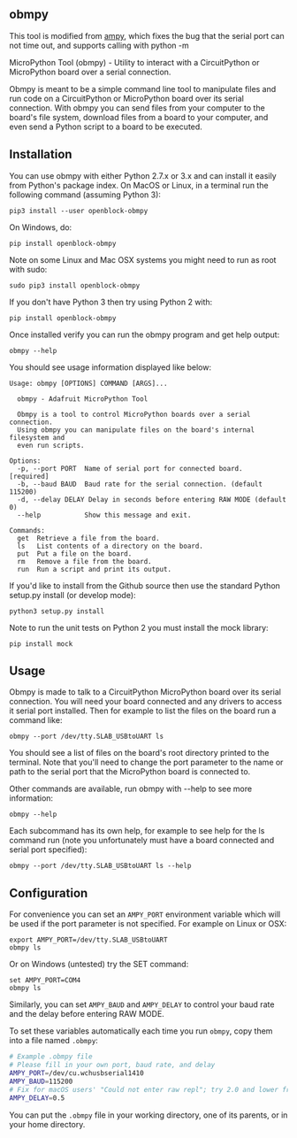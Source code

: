 ## obmpy

This tool is modified from [ampy](https://github.com/scientifichackers/ampy), which fixes the bug that the serial port can not time out, and supports calling with python -m

MicroPython Tool (obmpy) - Utility to interact with a CircuitPython or MicroPython board over a serial connection.

Obmpy is meant to be a simple command line tool to manipulate files and run code on a CircuitPython or
MicroPython board over its serial connection.
With obmpy you can send files from your computer to the
board's file system, download files from a board to your computer, and even send a Python script
to a board to be executed.

## Installation

You can use obmpy with either Python 2.7.x or 3.x and can install it easily from
Python's package index.  On MacOS or Linux, in a terminal run the following command (assuming
Python 3):

    pip3 install --user openblock-obmpy

On Windows, do:

    pip install openblock-obmpy

Note on some Linux and Mac OSX systems you might need to run as root with sudo:

    sudo pip3 install openblock-obmpy

If you don't have Python 3 then try using Python 2 with:

    pip install openblock-obmpy

Once installed verify you can run the obmpy program and get help output:

    obmpy --help

You should see usage information displayed like below:

    Usage: obmpy [OPTIONS] COMMAND [ARGS]...

      obmpy - Adafruit MicroPython Tool

      Obmpy is a tool to control MicroPython boards over a serial connection.
      Using obmpy you can manipulate files on the board's internal filesystem and
      even run scripts.

    Options:
      -p, --port PORT  Name of serial port for connected board.  [required]
      -b, --baud BAUD  Baud rate for the serial connection. (default 115200)
      -d, --delay DELAY Delay in seconds before entering RAW MODE (default 0)
      --help           Show this message and exit.

    Commands:
      get  Retrieve a file from the board.
      ls   List contents of a directory on the board.
      put  Put a file on the board.
      rm   Remove a file from the board.
      run  Run a script and print its output.

If you'd like to install from the Github source then use the standard Python
setup.py install (or develop mode):

    python3 setup.py install

Note to run the unit tests on Python 2 you must install the mock library:

    pip install mock

## Usage

Obmpy is made to talk to a CircuitPython MicroPython board over its serial connection.  You will
need your board connected and any drivers to access it serial port installed.
Then for example to list the files on the board run a command like:

    obmpy --port /dev/tty.SLAB_USBtoUART ls

You should see a list of files on the board's root directory printed to the
terminal.  Note that you'll need to change the port parameter to the name or path
to the serial port that the MicroPython board is connected to.

Other commands are available, run obmpy with --help to see more information:

    obmpy --help

Each subcommand has its own help, for example to see help for the ls command  run (note you
unfortunately must have a board connected and serial port specified):

    obmpy --port /dev/tty.SLAB_USBtoUART ls --help

## Configuration

For convenience you can set an `AMPY_PORT` environment variable which will be used
if the port parameter is not specified.  For example on Linux or OSX:

    export AMPY_PORT=/dev/tty.SLAB_USBtoUART
    obmpy ls

Or on Windows (untested) try the SET command:

    set AMPY_PORT=COM4
    obmpy ls

Similarly, you can set `AMPY_BAUD` and `AMPY_DELAY` to control your baud rate and
the delay before entering RAW MODE.

To set these variables automatically each time you run `obmpy`, copy them into a
file named `.obmpy`:

```sh
# Example .obmpy file
# Please fill in your own port, baud rate, and delay
AMPY_PORT=/dev/cu.wchusbserial1410
AMPY_BAUD=115200
# Fix for macOS users' "Could not enter raw repl"; try 2.0 and lower from there:
AMPY_DELAY=0.5
```

You can put the `.obmpy` file in your working directory, one of its parents, or in
your home directory.
